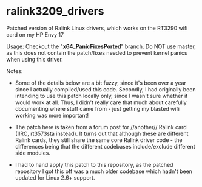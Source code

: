 ralink3209_drivers
==================

Patched version of Ralink Linux drivers, which works on the RT3290 wifi card on my HP Envy 17

Usage:
Checkout the "**x64_PanicFixesPorted**" branch. Do NOT use master, as this does not contain the patch/fixes needed to prevent
kernel panics when using this driver.

Notes:
* Some of the details below are a bit fuzzy, since it's been over a year since I actually compiled/used this code.
  Secondly, I had originally been intending to use this patch locally only, since I wasn't sure whether it would
  work at all. Thus, I didn't really care that much about carefully documenting where stuff came from - just
  getting my blasted wifi working was more important!

* The patch here is taken from a forum post for //another// Ralink card (IIRC, rt3573sta instead). It turns out that
  although these are different Ralink cards, they still share the same core Ralink driver code - the differences
  being that the different codebases include/exclude different side modules.
* I had to hand apply this patch to this repository, as the patched repository I got this off was a much older
  codebase which hadn't been updated for Linux 2.6+ support.
